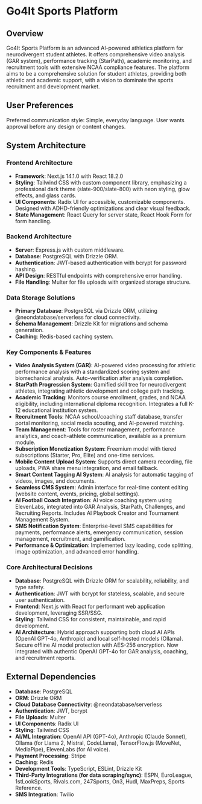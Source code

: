 # Go4It Sports Platform

## Overview

Go4It Sports Platform is an advanced AI-powered athletics platform for neurodivergent student athletes. It offers comprehensive video analysis (GAR system), performance tracking (StarPath), academic monitoring, and recruitment tools with extensive NCAA compliance features. The platform aims to be a comprehensive solution for student athletes, providing both athletic and academic support, with a vision to dominate the sports recruitment and development market.

## User Preferences

Preferred communication style: Simple, everyday language.
User wants approval before any design or content changes.

## System Architecture

### Frontend Architecture
- **Framework**: Next.js 14.1.0 with React 18.2.0
- **Styling**: Tailwind CSS with custom component library, emphasizing a professional dark theme (slate-900/slate-800) with neon styling, glow effects, and glass cards.
- **UI Components**: Radix UI for accessible, customizable components. Designed with ADHD-friendly optimizations and clear visual feedback.
- **State Management**: React Query for server state, React Hook Form for form handling.

### Backend Architecture
- **Server**: Express.js with custom middleware.
- **Database**: PostgreSQL with Drizzle ORM.
- **Authentication**: JWT-based authentication with bcrypt for password hashing.
- **API Design**: RESTful endpoints with comprehensive error handling.
- **File Handling**: Multer for file uploads with organized storage structure.

### Data Storage Solutions
- **Primary Database**: PostgreSQL via Drizzle ORM, utilizing @neondatabase/serverless for cloud connectivity.
- **Schema Management**: Drizzle Kit for migrations and schema generation.
- **Caching**: Redis-based caching system.

### Key Components & Features
- **Video Analysis System (GAR)**: AI-powered video processing for athletic performance analysis with a standardized scoring system and biomechanical analysis. Auto-verification after analysis completion.
- **StarPath Progression System**: Gamified skill tree for neurodivergent athletes, integrating athletic development and college path tracking.
- **Academic Tracking**: Monitors course enrollment, grades, and NCAA eligibility, including international diploma recognition. Integrates a full K-12 educational institution system.
- **Recruitment Tools**: NCAA school/coaching staff database, transfer portal monitoring, social media scouting, and AI-powered matching.
- **Team Management**: Tools for roster management, performance analytics, and coach-athlete communication, available as a premium module.
- **Subscription Monetization System**: Freemium model with tiered subscriptions (Starter, Pro, Elite) and one-time services.
- **Mobile Content Upload System**: Supports direct camera recording, file uploads, PWA share menu integration, and email fallback.
- **Smart Content Tagging AI System**: AI analysis for automatic tagging of videos, images, and documents.
- **Seamless CMS System**: Admin interface for real-time content editing (website content, events, pricing, global settings).
- **AI Football Coach Integration**: AI voice coaching system using ElevenLabs, integrated into GAR Analysis, StarPath, Challenges, and Recruiting Reports. Includes AI Playbook Creator and Tournament Management System.
- **SMS Notification System**: Enterprise-level SMS capabilities for payments, performance alerts, emergency communication, session management, recruitment, and gamification.
- **Performance & Optimization**: Implemented lazy loading, code splitting, image optimization, and advanced error handling.

### Core Architectural Decisions
- **Database**: PostgreSQL with Drizzle ORM for scalability, reliability, and type safety.
- **Authentication**: JWT with bcrypt for stateless, scalable, and secure user authentication.
- **Frontend**: Next.js with React for performant web application development, leveraging SSR/SSG.
- **Styling**: Tailwind CSS for consistent, maintainable, and rapid development.
- **AI Architecture**: Hybrid approach supporting both cloud AI APIs (OpenAI GPT-4o, Anthropic) and local self-hosted models (Ollama). Secure offline AI model protection with AES-256 encryption. Now integrated with authentic OpenAI GPT-4o for GAR analysis, coaching, and recruitment reports.

## External Dependencies

- **Database**: PostgreSQL
- **ORM**: Drizzle ORM
- **Cloud Database Connectivity**: @neondatabase/serverless
- **Authentication**: JWT, bcrypt
- **File Uploads**: Multer
- **UI Components**: Radix UI
- **Styling**: Tailwind CSS
- **AI/ML Integration**: OpenAI API (GPT-4o), Anthropic (Claude Sonnet), Ollama (for Llama 2, Mistral, CodeLlama), TensorFlow.js (MoveNet, MediaPipe), ElevenLabs (for AI voice).
- **Payment Processing**: Stripe
- **Caching**: Redis
- **Development Tools**: TypeScript, ESLint, Drizzle Kit
- **Third-Party Integrations (for data scraping/sync)**: ESPN, EuroLeague, 1stLookSports, Rivals.com, 247Sports, On3, Hudl, MaxPreps, Sports Reference.
- **SMS Integration**: Twilio